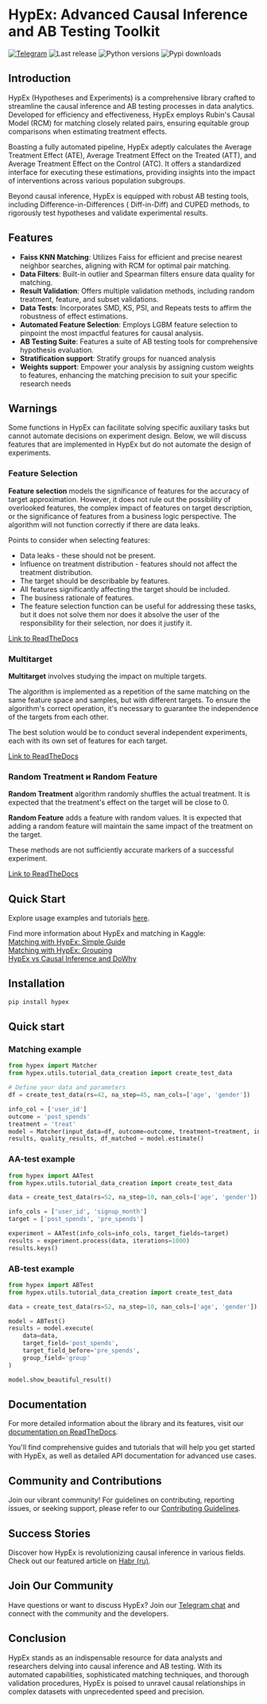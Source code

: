# HypEx: Advanced Causal Inference and AB Testing Toolkit

[![Telegram](https://img.shields.io/badge/chat-on%20Telegram-2ba2d9.svg)](https://t.me/hypexchat)
![Last release](https://img.shields.io/badge/pypi-v0.1.1-darkgreen)
![Python versions](https://img.shields.io/badge/python-3.8_|_3.9_|_3.10_|_3.11_|_3.12-blue)
![Pypi downloads](https://img.shields.io/badge/downloads-5K-1E782B)

## Introduction

HypEx (Hypotheses and Experiments) is a comprehensive library crafted to streamline the causal inference and AB testing
processes in data analytics. Developed for efficiency and effectiveness, HypEx employs Rubin's Causal Model (RCM) for
matching closely related pairs, ensuring equitable group comparisons when estimating treatment effects.

Boasting a fully automated pipeline, HypEx adeptly calculates the Average Treatment Effect (ATE), Average Treatment
Effect on the Treated (ATT), and Average Treatment Effect on the Control (ATC). It offers a standardized interface for
executing these estimations, providing insights into the impact of interventions across various population subgroups.

Beyond causal inference, HypEx is equipped with robust AB testing tools, including Difference-in-Differences (
Diff-in-Diff) and CUPED methods, to rigorously test hypotheses and validate experimental results.

## Features

- **Faiss KNN Matching**: Utilizes Faiss for efficient and precise nearest neighbor searches, aligning with RCM for
  optimal pair matching.
- **Data Filters**: Built-in outlier and Spearman filters ensure data quality for matching.
- **Result Validation**: Offers multiple validation methods, including random treatment, feature, and subset
  validations.
- **Data Tests**: Incorporates SMD, KS, PSI, and Repeats tests to affirm the robustness of effect estimations.
- **Automated Feature Selection**: Employs LGBM feature selection to pinpoint the most impactful features for causal
  analysis.
- **AB Testing Suite**: Features a suite of AB testing tools for comprehensive hypothesis evaluation.
- **Stratification support**: Stratify groups for nuanced analysis
- **Weights support**:  Empower your analysis by assigning custom weights to features, enhancing the matching precision
  to suit your specific research needs

## Warnings

Some functions in HypEx can facilitate solving specific auxiliary tasks but cannot automate decisions on experiment
design. Below, we will discuss features that are implemented in HypEx but do not automate the design of experiments.

### Feature Selection

**Feature selection** models the significance of features for the accuracy of target approximation. However, it does not
rule out the possibility of overlooked features, the complex impact of features on target description, or the
significance of features from a business logic perspective. The algorithm will not function correctly if there are data
leaks.

Points to consider when selecting features:

* Data leaks - these should not be present.
* Influence on treatment distribution - features should not affect the treatment distribution.
* The target should be describable by features.
* All features significantly affecting the target should be included.
* The business rationale of features.
* The feature selection function can be useful for addressing these tasks, but it does not solve them nor does it
  absolve the user of the responsibility for their selection, nor does it justify it.

[Link to ReadTheDocs](https://hypex.readthedocs.io/en/latest/pages/modules/selectors.html#selector-classes)

### Multitarget

**Multitarget** involves studying the impact on multiple targets.

The algorithm is implemented as a repetition of the same matching on the same feature space and samples, but with
different targets. To ensure the algorithm's correct operation, it's necessary to guarantee the independence of the
targets from each other.

The best solution would be to conduct several independent experiments, each with its own set of features for each
target.

[Link to ReadTheDocs](https://hypex.readthedocs.io/en/latest/pages/modules/matcher.html#matcher)

### Random Treatment и Random Feature

**Random Treatment** algorithm randomly shuffles the actual treatment. It is expected that the treatment's effect on the
target will be close to 0.

**Random Feature** adds a feature with random values. It is expected that adding a random feature will maintain the same
impact of the treatment on the target.

These methods are not sufficiently accurate markers of a successful experiment.

[Link to ReadTheDocs](https://hypex.readthedocs.io/en/latest/pages/modules/utils.html#validators)

## Quick Start

Explore usage examples and tutorials [here](https://github.com/sb-ai-lab/Hypex/blob/master/examples/tutorials/).

Find more information about HypEx and matching in Kaggle:     
[Matching with HypEx: Simple Guide](https://www.kaggle.com/code/kseniavasilieva/matching-with-hypex-simple-guide)   
[Matching with HypEx: Grouping](https://www.kaggle.com/code/kseniavasilieva/matching-with-hypex-grouping)     
[HypEx vs Causal Inference and DoWhy](https://www.kaggle.com/code/kseniavasilieva/hypex-vs-causal-inference-and-dowhy)

## Installation

```bash
pip install hypex
```

## Quick start

### Matching example

```python
from hypex import Matcher
from hypex.utils.tutorial_data_creation import create_test_data

# Define your data and parameters
df = create_test_data(rs=42, na_step=45, nan_cols=['age', 'gender'])

info_col = ['user_id']
outcome = 'post_spends'
treatment = 'treat'
model = Matcher(input_data=df, outcome=outcome, treatment=treatment, info_col=info_col)
results, quality_results, df_matched = model.estimate()
```

### AA-test example

```python
from hypex import AATest
from hypex.utils.tutorial_data_creation import create_test_data

data = create_test_data(rs=52, na_step=10, nan_cols=['age', 'gender'])

info_cols = ['user_id', 'signup_month']
target = ['post_spends', 'pre_spends']

experiment = AATest(info_cols=info_cols, target_fields=target)
results = experiment.process(data, iterations=1000)
results.keys()
```

### AB-test example

```python
from hypex import ABTest
from hypex.utils.tutorial_data_creation import create_test_data

data = create_test_data(rs=52, na_step=10, nan_cols=['age', 'gender'])

model = ABTest()
results = model.execute(
    data=data,
    target_field='post_spends',
    target_field_before='pre_spends',
    group_field='group'
)

model.show_beautiful_result()
```

## Documentation

For more detailed information about the library and its features, visit
our [documentation on ReadTheDocs](https://hypex.readthedocs.io/en/latest/).

You'll find comprehensive guides and tutorials that will help you get started with HypEx, as well as detailed API
documentation for advanced use cases.

## Community and Contributions

Join our vibrant community! For guidelines on contributing, reporting issues, or seeking support, please refer to
our [Contributing Guidelines](https://github.com/sb-ai-lab/Hypex/blob/master/.github/CONTRIBUTING.md).

## Success Stories

Discover how HypEx is revolutionizing causal inference in various fields. Check out our featured article
on [Habr (ru)](https://habr.com/ru/companies/sberbank/articles/778774/).

## Join Our Community

Have questions or want to discuss HypEx? Join our [Telegram chat](https://t.me/HypExChat) and connect with the community
and the developers.

## Conclusion

HypEx stands as an indispensable resource for data analysts and researchers delving into causal inference and AB
testing. With its automated capabilities, sophisticated matching techniques, and thorough validation procedures, HypEx
is poised to unravel causal relationships in complex datasets with unprecedented speed and precision.

